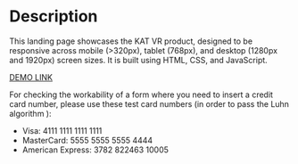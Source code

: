 # Description

This landing page showcases the KAT VR product, designed to be responsive across mobile (>320px), tablet (768px), and desktop (1280px and 1920px) screen sizes. 
It is built using HTML, CSS, and JavaScript.

[DEMO LINK](https://valost.github.io/katvr-landing/)

For checking the workability of a form where you need to insert a credit card number, please use these test card numbers (in order to pass the Luhn algorithm ):

- Visa: 4111 1111 1111 1111
- MasterCard: 5555 5555 5555 4444
- American Express: 3782 822463 10005
